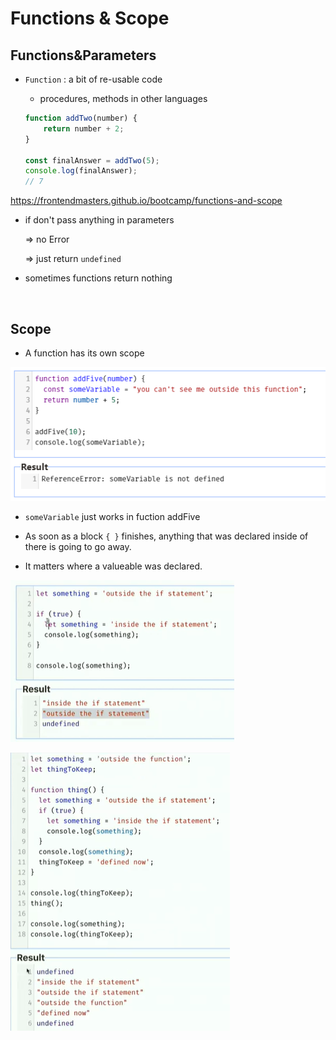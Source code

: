 # Functions & Scope

## Functions&Parameters

* `Function` : a bit of re-usable code
  
  * procedures, methods in other languages
  
  ```javascript
  function addTwo(number) {
      return number + 2;
  }
  
  const finalAnswer = addTwo(5);
  console.log(finalAnswer);
  // 7
  ```

https://frontendmasters.github.io/bootcamp/functions-and-scope

* if don't pass anything in parameters
  
  => no Error
  
  => just return `undefined`

* sometimes functions return nothing

<br/>

## Scope

* A function has its own scope

![2022-07-27-23-51-32-image.png](04_Functions&Scope.assets/5b07471383d58ef7aba246a52c8322da68a43ff1.png)

* `someVariable` just works in fuction addFive

* As soon as a block `{ }` finishes, anything that was declared inside of there is going to go away.

* It matters where a valueable was declared.

![](04_Functions&Scope.assets/2022-07-28-01-37-58-image.png)

![](04_Functions&Scope.assets/2022-07-28-01-42-51-image.png)
